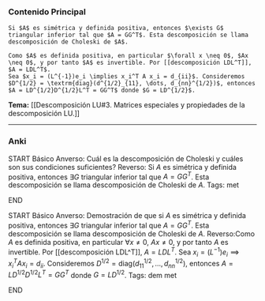 ### Contenido Principal

```ad-proposition
Si $A$ es simétrica y definida positiva, entonces $\exists G$ triangular inferior tal que $A = GG^T$. Esta descomposición se llama descomposición de Choleski de $A$.
```

```ad-proof
Como $A$ es definida positiva, en particular $\forall x \neq 0$, $Ax \neq 0$, y por tanto $A$ es invertible. Por [[descomposición LDL^T]], $A = LDL^T$.
Sea $x_i = (L^{-1})e_i \implies x_i^T A x_i = d_{ii}$. Consideremos $D^{1/2} = \textrm{diag}(d^{1/2}_{11}, \dots, d_{nn}^{1/2})$, entonces $A = LD^{1/2}D^{1/2}L^T = GG^T$ donde $G = LD^{1/2}$.
```

**Tema:** [[Descomposición LU#3. Matrices especiales y propiedades de la descomposición LU.]]

---
### Anki

START
Básico
Anverso: Cuál es la descomposición de Choleski y cuáles son sus condiciones suficientes?
Reverso: Si $A$ es simétrica y definida positiva, entonces $\exists G$ triangular inferior tal que $A = GG^T$. Esta descomposición se llama descomposición de Choleski de $A$.
Tags: met 
<!--ID: 1735044171459-->
END

START
Básico
Anverso: Demostración de que si $A$ es simétrica y definida positiva, entonces $\exists G$ triangular inferior tal que $A = GG^T$. Esta descomposición se llama descomposición de Choleski de $A$.
Reverso:Como $A$ es definida positiva, en particular $\forall x \neq 0$, $Ax \neq 0$, y por tanto $A$ es invertible. Por [[descomposición LDL^T]], $A = LDL^T$.
Sea $x_i = (L^{-1})e_i \implies x_i^T A x_i = d_{ii}$. Consideremos $D^{1/2} = \textrm{diag}(d^{1/2}_{11}, \dots, d_{nn}^{1/2})$, entonces $A = LD^{1/2}D^{1/2}L^T = GG^T$ donde $G = LD^{1/2}$.
Tags: dem met
<!--ID: 1735044171461-->
END

